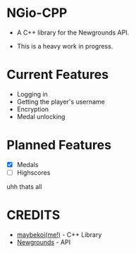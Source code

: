 # NGio-CPP

* A C++ library for the Newgrounds API.

* This is a heavy work in progress.

# Current Features

* Logging in
* Getting the player's username
* Encryption
* Medal unlocking

# Planned Features

- [x] Medals
- [ ] Highscores

uhh thats all


# CREDITS

* [maybekoi(me!)](https://github.com/maybekoi) - C++ Library
* [Newgrounds](https://newgrounds.com) - API

